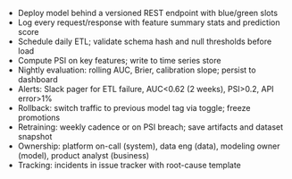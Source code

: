 - Deploy model behind a versioned REST endpoint with blue/green slots
- Log every request/response with feature summary stats and prediction score
- Schedule daily ETL; validate schema hash and null thresholds before load
- Compute PSI on key features; write to time series store
- Nightly evaluation: rolling AUC, Brier, calibration slope; persist to dashboard
- Alerts: Slack pager for ETL failure, AUC<0.62 (2 weeks), PSI>0.2, API error>1%
- Rollback: switch traffic to previous model tag via toggle; freeze promotions
- Retraining: weekly cadence or on PSI breach; save artifacts and dataset snapshot
- Ownership: platform on-call (system), data eng (data), modeling owner (model), product analyst (business)
- Tracking: incidents in issue tracker with root-cause template